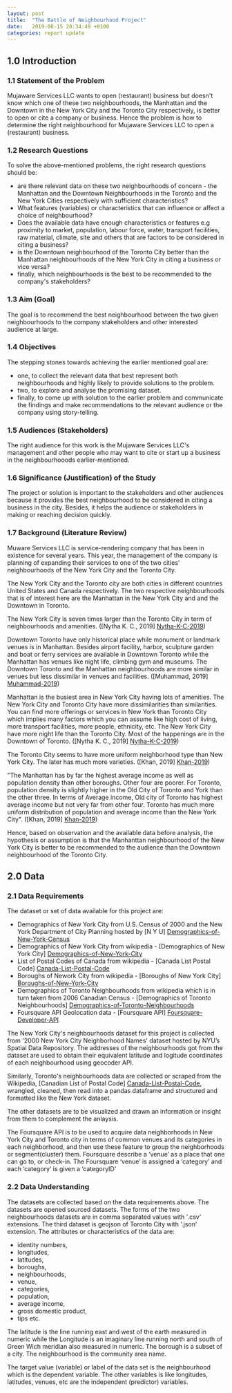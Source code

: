 ```yaml
---
layout: post
title:  "The Battle of Neighbourhood Project"
date:   2019-08-15 20:34:49 +0100
categories: report update
---
```


## 1.0 Introduction 

### 1.1 Statement of the Problem 
Mujaware Services LLC wants to open (restaurant) business but doesn't know which one of these two neighbourhoods, the Manhattan and the Downtown in the New York City and the Toronto City respectively, is better to open or cite a company or business. 
Hence the problem is
how to determine the right neighbourhood for Mujaware Services LLC to open a (restaurant) business.

### 1.2 Research Questions
To solve the above-mentioned problems, the right research questions should be: 
* are there relevant data on these two neighbourhoods of concern - the Manhattan and the Downtown Neighbourhoods in the Toronto and the New York Cities respectively with sufficient characteristics?
* What features (variables) or characteristics that can influence or affect a choice of neighbourhood?
* Does the available data have enough characteristics or features e.g proximity to market, population, labour force, water, transport facilities, raw material, climate, site and others that are  factors to be considered in citing a business?
* is the Downtown neighbourhood of the Toronto City better than the Manhattan neighbourhoods of the New York City in citing a business or vice versa?
* finally, which neighbourhoods is the best to be recommended to the company's stakeholders?

### 1.3 Aim (Goal)
The goal is to recommend the best neighbourhood between the two given neighbourhoods to the company stakeholders and other interested audience at large.

### 1.4 Objectives
The stepping stones towards achieving the earlier mentioned goal are:
* one, to collect the relevant data that best represent both neighbourhoods and highly likely to provide solutions to the problem.
* two, to explore and analyse the promising dataset.
* finally, to come up with solution to the earlier problem and communicate the findings and make recommendations to the relevant audience or the company using story-telling. 

### 1.5 Audiences (Stakeholders)
The right audience for this work is the Mujaware Services LLC's management and other people who may want to cite or start up a business in the neighbourhooods earlier-mentioned.

### 1.6 Significance (Justification) of the Study
The project or solution is important to the stakeholders and other audiences  because it provides the best  neighbourhood to be considered in citing a business in the city.
Besides, it helps the audience or stakeholders in making or reaching decision quickly. 

### 1.7  Background (Literature Review)

Muware Services LLC is service-rendering company that has been in existence for several years. This year, the management of the company is planning of expanding their services to one of the two cities' neighbourhoods of the New York City and the Toronto City. 

The New York City and the Toronto city are both cities in different countries United States and Canada respectively. The two respective neighbourhoods that is of interest here are the Manhattan in the New York City and and the Downtown in Toronto.

The New York City is seven times larger than the Toronto City in term of neighbourhoods and amenities. ([Nytha K. C., 2019] [Nytha-K-C-2019])

Downtown Toronto have only historical place while monument or landmark venues is in Manhattan. Besides airport facility, harbor, sculpture garden and boat or ferry services are available in Downtown Toronto while the Manhattan has venues like night life, climbing gym and museums. The Downtown Toronto and the Manhattan neighbourhoods are more similar in venues but less dissimilar in venues and facilities. ([Muhammad, 2019] [Muhammad-2019])

Manhattan is the busiest area in New York City having lots of amenities. The New York City and Toronto City have more dissimilarities than similarities. You can find more offerings or services in New York than Toronto City which implies many factors which you can assume like high cost of living, more transport facilities, more people, ethnicity, etc. The New York City have more night life than the Toronto City. Most of the happenings are in the Downtown of Toronto. ([Nytha K. C., 2019] [Nytha-K-C-2019])

The Toronto City seems to have more uniform neighborhood type than New York City. The later has much more varieties. ([Khan, 2019] [Khan-2019])

"The Manhattan has by far the highest average income as well as population density than other boroughs. Other four are poorer.
For Toronto, population density is slightly higher in the Old City of Toronto and York than the other three. In terms of Average income, Old city of Toronto has highest average income but not very far from other four.
Toronto has much more uniform distribution of population and average income than the New York City". ([Khan, 2019] [Khan-2019])

Hence, based on observation and the available data before analysis, the hypothesis or assumption is that 
the Manhanttan neighbourhood of the New York City is better to be recommended to the audience than the Downtown neighbourhood of the Toronto City.

## 2.0 Data 
### 2.1 Data Requirements
The dataset or set of data available for this project are:
* Demographics of New York City from U.S. Census of 2000 and the New York Department
of City Planning hosted by [N Y U] [Demographics-of-New-York-Census]
* Demographics of New York City from wikipedia - [Demographics of New York City] [Demographics-of-New-York-City]
* List of Postal Codes of Canada from wikipedia - [Canada List Postal Code] [Canada-List-Postal-Code]
* Boroughs of Nework City from wikipedia - [Boroughs of New York City] [Boroughs-of-New-York-City] 
* Demographics of Toronto Neighbourhoods from wikipedia which is in turn taken from 2006 Canadian Census - [Demographics of Toronto Neighbourhoods] [Demographics-of-Toronto-Neighbourhoods]
* Foursquare API Geolocation data - [Foursquare API] [Foursquare-Developer-API]

The New York City's neighbourhoods dataset for this project is collected from '2000 New York City Neighborhood Names' dataset hosted by NYU’s Spatial Data Repository.
The addresses of the neighbourhoods got from the dataset are used to obtain their equivalent latitude and logitude coordinates of each neighbourhood using geocoder API.

Similarly, Toronto's neighbourhoods data are collected or scraped from the Wikipedia, [Canadian List of Postal Code] [Canada-List-Postal-Code], wrangled, cleaned, then read into a pandas dataframe and structured and formatted like the New York dataset.

The other datasets are to be visualized and drawn an information or insight from them to complement the anlaysis.

The Foursquare API is to be used to acquire data neighborhoods in New York City and Toronto city in terms of common venues and its categories in each neighborhood, and then use these feature to group the neighborhoods or segment(cluster) them.
Foursquare describe a ‘venue’ as a place that one can go to, or check-in.
The Foursquare ‘venue’ is assigned a ‘category’ and each ‘category’ is given a ‘categoryID'



### 2.2 Data Understanding
The datasets are collected based on the data requirements above. The datasets are opened sourced datasets. 
The forms of the two neighbourhoods datasets are in comma separated values with '.csv' extensions. The third dataset is geojson of Toronto City with '.json' extension.
The attributes or characteristics of the data are: 
* identity numbers, 
* longitudes, 
* latitudes, 
* boroughs, 
* neighbourhoods, 
* venue, 
* categories, 
* population, 
* average income, 
* gross domestic product, 
* tips etc.

The latitude is the line running east and west of the earth measured in numeric while
the Longitude is an imaginary line running north and south of Green Wich meridian also measured in numeric.
The borough is a subset of a city. The neighbourhood is the community area name. 

The target value (variable) or label of the data set is the neighbourhood which is the dependent variable. The other variables is like longitudes, latitudes, venues, etc are the independent (predictor) variables.





<!--
You’ll find this post in your `_posts` directory. Go ahead and edit it and re-build the site to see your changes. You can rebuild the site in many different ways, but the most common way is to run `jekyll serve`, which launches a web server and auto-regenerates your site when a file is updated.

To add new posts, simply add a file in the `_posts` directory that follows the convention `YYYY-MM-DD-name-of-post.ext` and includes the necessary front matter. Take a look at the source for this post to get an idea about how it works.

Jekyll also offers powerful support for code snippets:

{% highlight ruby %}
def print_hi(name)
  puts "Hi, #{name}"
end
print_hi('Tom')
#=> prints 'Hi, Tom' to STDOUT.
{% endhighlight %}
-->

<!--
Check out the [Canada List Postal Code][Canada-List-Postal-Code] for more info on how to get the most out of Jekyll. File all bugs/feature requests at [Geospatial Data of Canada][Geospatial-Data-of-Canada]. If you have questions, you can ask them on [Geocoder Python package][Geocoder-Python-package].
-->


[Khan-2019]: https://www.galibhassankhan.com/2019/04/10/segmentation-and-comparison-of-neighborhood-toronto-new-york-using-foursquare-api-and-clustering/

[Muhammad-2019]: https://capstoneprojectreport.blogspot.com/2019/01/the-battle-of-neighborhoods.html?m=1

[Nytha-K-C-2019]: https://starnithi.blogspot.com/2019/01/the-battle-of-neighborhoods.html?m=1

[Demographics-of-New-York-Census]: https://www1.nyc.gov/site/doh/data/health-tools/neighborhood-statistics-demographics.page

[Demographics-of-New-York-City]:https://en.wikipedia.org/wiki/Demographics_of_New_York_City

[Demographics-of-Toronto-Neighbourhoods]:https://en.wikipedia.org/wiki/Demographics_of_Toronto_Neighbourhoods

[Foursquare-Developer-API]:https://foursquare.com

[Boroughs-of-New-York-City]:https://en.wikipedia.org/wiki/Buroughs_of_New_York_City

[Canada-List-Postal-Code]:https://en.wikipedia.org/wiki/List_of_postal_codes_of_Canada:_M

[Geospatial-Data-of-Canada]: http://cocl.us/Geospatial_data

[Geocoder-Python-package]:https://geocoder.readthedocs.io/index.html

[BeautifulSoup-package]:http://beautiful-soup-4.readthedocs.io/en/latest/

